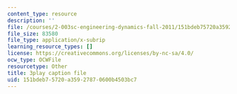 ```yaml
---
content_type: resource
description: ''
file: /courses/2-003sc-engineering-dynamics-fall-2011/151bdeb75720a35927870600b4503bc7_63sIgMvBuEQ.srt
file_size: 83580
file_type: application/x-subrip
learning_resource_types: []
license: https://creativecommons.org/licenses/by-nc-sa/4.0/
ocw_type: OCWFile
resourcetype: Other
title: 3play caption file
uid: 151bdeb7-5720-a359-2787-0600b4503bc7
---
```

